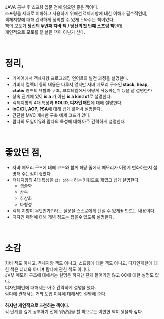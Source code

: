 JAVA 공부 후 스프링 입문 전에 읽으면 좋은 책이다.
<br>
스프링을 제대로 이해하고 사용하기 위해선 객체지향에 대한 이해가 필수적인데,
<br>
객체지향에 대해 간략하게 정의할 수 있게 도와주는 책이었다.
<br>
책의 모토가 **당신의 두번째 자바 책 / 당신의 첫 번째 스프링 책**인데
<br>
개인적으로 모토를 잘 살린 책이 아닌가 싶다.

<br>

# 정리,
* 기계어에서 객체지향 프로그래밍 언어로의 발전 과정을 설명한다.
* 가비지 컬렉터 등의 내용은 다루지 않지만 자바 메모리 구조인 **stack, heap, static** 영역의 역할과 구조, 코드레벨에서 어떻게 작동하는지 등을 잘 설명한다
* 상속 관계에 있어 **is a** 가 아닌 **is a kind of**로 설명한다.
* 객체지향의 4대 특성과 **SOLID, 디자인 패턴**에 대해 설명한다.
* **IoC/DI, AOP, PSA**에 대해 쉽게 풀어서 설명한다.
* 간단한 MVC 게시판 구축 예제 코드가 있다.
* 람다의 도입이유와 람다의 특성에 대해 아주 간략하게 설명한다.

<br>

# 좋았던 점,
* 자바 메모리 구조에 대해 코드와 함께 해당 줄에서 메모리가 어떻게 변화하는지 설명해 주는점이 좋았다.
* 객체지향의 4대 특성을 `캡! 상추다` 라는 키워드로 재밌고 쉽게 설명한다.
  * 캡슐화
  * 상속
  * 추상화
  * 다형성
* 객체 지향이 무엇인가? 라는 질문을 스스로에게 던질 수 있게끔 만드는 내용이다.
* 디자인 패턴에 대해 개념 정도는 잡을수 있도록 설명한다.

<br>

# 소감
자바 책도 아니고, 객체지향 책도 아니고, 스프링에 대한 책도 아니고, 디자인패턴에 대한 책은 더더욱 아니며 람다에 관한 책도 아니다.
<br>
JVM 메모리 구조에 대해서는 설명은 하지만 깊게 들어가진 않고 GC에 대한 설명도 없다.
<br>
디자인패턴에 대해서는 아주 간략하게 설명을 했다.
<br>
람다에 관해서는 거의 도입 이유에 대해서만 설명해 준다.
<br>
<br>
**하지만 개인적으로 추천하는 책이다.**
<br>
각 단계를 깊게 공부하기 전에 워밍업을 할 책으로는 이만한 책이 있을까 싶다.
